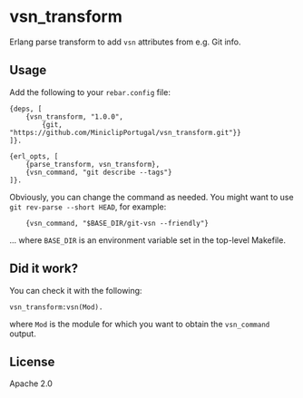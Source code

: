 # vsn_transform

Erlang parse transform to add `vsn` attributes from e.g. Git info.

## Usage

Add the following to your `rebar.config` file:

    {deps, [
        {vsn_transform, "1.0.0",
            {git, "https://github.com/MiniclipPortugal/vsn_transform.git"}}
    ]}.

    {erl_opts, [
        {parse_transform, vsn_transform},
        {vsn_command, "git describe --tags"}
    ]}.

Obviously, you can change the command as needed. You might want to use `git
rev-parse --short HEAD`, for example:

        {vsn_command, "$BASE_DIR/git-vsn --friendly"}

... where `BASE_DIR` is an environment variable set in the top-level Makefile.

## Did it work?

You can check it with the following:

    vsn_transform:vsn(Mod).

where `Mod` is the module for which you want to obtain the `vsn_command`
output.

## License

Apache 2.0
